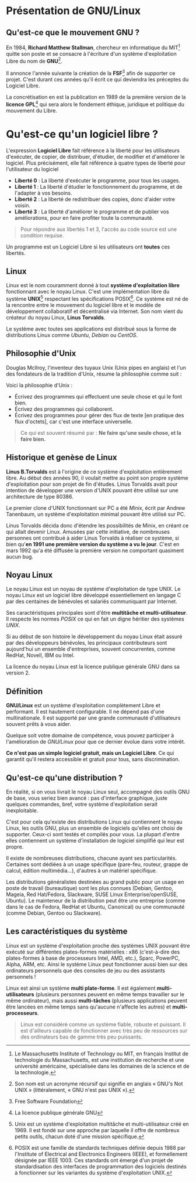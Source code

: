 # Présentation de GNU/Linux

## Qu'est-ce que le mouvement GNU ?

En 1984, **Richard Matthew Stallman**, chercheur en informatique du MIT[^MIT] quitte son poste et se consacre à l'écriture d'un système d'exploitation Libre du nom de **GNU**[^GNU].

Il annonce l'année suivante la création de la **FSF**[^FSF] afin de supporter ce projet. C'est durant ces années qu'il écrit ce qui deviendra les préceptes du Logiciel Libre. 

La concrétisation en est la publication en 1989 de la première version de la **licence GPL**[^GPL] qui sera alors le fondement éthique, juridique et politique du mouvement du Libre.

[^MIT]: Le Massachusetts Institute of Technology ou MIT, en français Institut de technologie du Massachusetts, est une institution de recherche et une université américaine, spécialisée dans les domaines de la science et de la technologie.

[^GNU]: Son nom est un acronyme récursif qui signifie en anglais « GNU's Not UNIX » (littéralement, « GNU n'est pas UNIX »).

[^FSF]: Free Software Foundation

[^GPL]: La licence publique générale GNU

# Qu'est-ce qu'un logiciel libre ?

L'expression **Logiciel Libre** fait référence à la liberté pour les utilisateurs d'exécuter, de copier, de distribuer, d'étudier, de modifier et d'améliorer le logiciel. Plus précisément, elle fait référence à quatre types de liberté pour l'utilisateur du logiciel

- **Liberté 0** : La liberté d'exécuter le programme, pour tous les usages.
- **Liberté 1** : La liberté d'étudier le fonctionnement du programme, et de l'adapter à vos besoins.
- **Liberté 2** : La liberté de redistribuer des copies, donc d'aider votre voisin.
- **Liberté 3** : La liberté d'améliorer le programme et de publier vos améliorations, pour en faire profiter toute la communauté. 

>Pour répondre aux libertés 1 et 3, l'accès au code source est une condition requise. 

Un programme est un Logiciel Libre si les utilisateurs ont **toutes** ces libertés.

## Linux

Linux est le nom couramment donné à tout **système d'exploitation libre** fonctionnant avec le noyau Linux. C'est une implémentation libre du système **UNIX**[^UNIX] respectant les spécifications POSIX[^POSIX]. Ce système est né de la rencontre entre le mouvement du logiciel libre et le modèle de développement collaboratif et décentralisé via Internet. Son nom vient du créateur du noyau Linux, **Linus Torvalds**.

[^UNIX]: Unix est un système d'exploitation multitâche et multi-utilisateur créé en 1969. Il est fondé sur une approche par laquelle il offre de nombreux petits outils, chacun doté d'une mission spécifique.

[^POSIX]: POSIX est une famille de standards techniques définie depuis 1988 par l'Institute of Electrical and Electronics Engineers (IEEE), et formellement désignée par IEEE 1003. Ces standards ont émergé d'un projet de standardisation des interfaces de programmation des logiciels destinés à fonctionner sur les variantes du système d'exploitation UNIX.

Le système avec toutes ses applications est distribué sous la forme de distributions Linux comme *Ubuntu*, *Debian* ou *CentOS*.

## Philosophie d'Unix

Douglas McIlroy, l'inventeur des tuyaux Unix (Unix pipes en anglais) et l'un des fondateurs de la tradition d'Unix, résume la philosophie comme suit :

Voici la philosophie d'Unix :

- Écrivez des programmes qui effectuent une seule chose et qui le font bien.
- Écrivez des programmes qui collaborent.
- Écrivez des programmes pour gérer des flux de texte [en pratique des flux d'octets], car c'est une interface universelle.

>Ce qui est souvent résumé par : **Ne faire qu'une seule chose, et la faire bien.**

## Historique et genèse de Linux

**Linus B.Torvalds** est à l'origine de ce système d'exploitation entièrement libre. Au début des années 90, il voulait mettre au point son propre système d'exploitation pour son projet de fin d'études. Linus Torvalds avait pour intention de développer une version d'UNIX pouvant être utilisé sur une architecture de type 80386.

Le premier clone d'UNIX fonctionnant sur PC a été *Minix*, écrit par Andrew Tanenbaum, un système d'exploitation minimal pouvant être utilisé sur PC. 

Linus Torvalds décida donc d'étendre les possibilités de Minix, en créant ce qui allait devenir Linux. Amusées par cette initiative, de nombreuses personnes ont contribué à aider Linus Torvalds à réaliser ce système, si bien qu'**en 1991 une première version du système a vu le jour**. C'est en mars 1992 qu'a été diffusée la première version ne comportant quasiment aucun bug. 

## Noyau Linux

Le noyau Linux est un noyau de système d'exploitation de type UNIX. Le noyau Linux est un logiciel libre développé essentiellement en langage C par des centaines de bénévoles et salariés communiquant par Internet.

Ses caractéristiques principales sont d'être **multitâche et multi-utilisateur**. Il respecte les normes *POSIX* ce qui en fait un digne héritier des systèmes *UNIX*.

Si au début de son histoire le développement du noyau Linux était assuré par des développeurs bénévoles, les principaux contributeurs sont aujourd'hui un ensemble d'entreprises, souvent concurrentes, comme RedHat, Novell, IBM ou Intel.

La licence du noyau Linux est la licence publique générale GNU dans sa version 2.

## Définition

**GNU/Linux** est un système d'exploitation complètement Libre et performant. Il est hautement configurable. Il ne dépend pas d'une multinationale. Il est supporté par une grande communauté d'utilisateurs souvent prêts à vous aider. 

Quelque soit votre domaine de compétence, vous pouvez participer à l'amélioration de *GNU/Linux* pour que ce dernier évolue dans votre intérêt.

**Ce n'est pas un simple logiciel gratuit, mais un Logiciel Libre**. Ce qui garantit qu'il restera accessible et gratuit pour tous, sans discrimination.

## Qu'est-ce qu'une distribution ?

En réalité, si on vous livrait le noyau Linux seul, accompagné des outils GNU de base, vous seriez bien avancé : pas d'interface graphique, juste quelques commandes, bref, votre système d'exploitation serait inexploitable.

C'est pour cela qu'existe des distributions Linux qui contiennent le noyau Linux, les outils GNU, plus un ensemble de logiciels qu'elles ont choisi de supporter. Ceux-ci sont testés et compilés pour vous. La plupart d'entre elles contiennent un système d'installation de logiciel simplifié qui leur est propre.

Il existe de nombreuses distributions, chacune ayant ses particularités. Certaines sont dédiées à un usage spécifique (pare-feu, routeur, grappe de calcul, édition multimédia…), d'autres à un matériel spécifique.

Les distributions généralistes destinées au grand public pour un usage en poste de travail (bureautique) sont les plus connues (Debian, Gentoo, Mageia, Red Hat/Fedora, Slackware, SUSE Linux Enterprise/openSUSE, Ubuntu). Le mainteneur de la distribution peut être une entreprise (comme dans le cas de Fedora, RedHat et Ubuntu, Canonical) ou une communauté (comme Debian, Gentoo ou Slackware).

## Les caractéristiques du système
 
Linux est un système d'exploitation proche des systèmes UNIX pouvant être exécuté sur différentes plates-formes matérielles : x86 (c'est-à-dire des plates-formes à base de processeurs Intel, AMD, etc.), Sparc, PowerPC, Alpha, ARM, etc. Ainsi le système Linux peut fonctionner aussi bien sur des ordinateurs personnels que des consoles de jeu ou des assistants personnels ! 

Linux est ainsi un système **multi plate-forme**. Il est également **multi-utilisateurs** (plusieurs personnes peuvent en même temps travailler sur le même ordinateur), mais aussi **multi-tâches** (plusieurs applications peuvent être lancées en même temps sans qu'aucune n'affecte les autres) et **multi-processeurs**. 

>Linux est considéré comme un système fiable, robuste et puissant. Il est d'ailleurs capable de fonctionner avec très peu de ressources sur des ordinateurs bas de gamme très peu puissants.